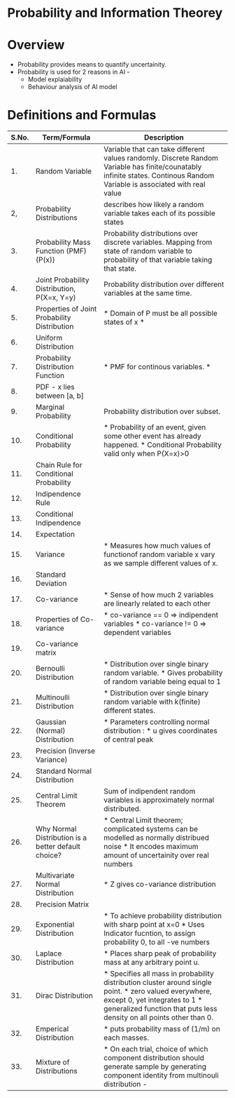 # Probability and Information Theorey

# Overview
* Probability provides means to quantify uncertainity.
* Probability is used for 2 reasons in AI -
  * Model explaiability
  * Behaviour analysis of AI model

# Definitions and Formulas

| S.No. | Term/Formula                                        | Description                                                                                                                                                                                                               |
|-------|-----------------------------------------------------|---------------------------------------------------------------------------------------------------------------------------------------------------------------------------------------------------------------------------|
| 1.    | Random Variable                                     | Variable that can take different values randomly. Discrete Random Variable has finite/counatably infinite states. Continous Random Variable is associated with real value                                                 |
| 2,    | Probability Distributions                           | describes how likely a random variable takes each of its possible states                                                                                                                                                  |
| 3.    | Probability Mass Function  (PMF) (P(x))             | Probability distributions over discrete variables. Mapping from state of random variable to probability of that variable taking that state.                                                                               |
| 4.    | Joint Probability  Distribution, P(X=x, Y=y)        | Probability distribution over different variables at the same time.                                                                                                                                                       |
| 5.    | Properties of Joint Probability Distribution        | * Domain of P must be all possible states of x *                                                                                                                                                                          |
| 6.    | Uniform Distribution                                |                                                                                                                                                                                                                           |
| 7.    | Probability Distribution Function                   | * PMF for continous variables. *                                                                                                                                                                                          |
| 8.    | PDF - x lies between [a, b]                         |                                                                                                                                                                                                                           |
| 9.    | Marginal Probability                                | Probability distribution over subset.                                                                                                                                                                                     |
| 10.   | Conditional Probability                             | * Probability of an event, given some other event has already happened. * Conditional Probability valid only when P(X=x)>0                                                                                                |
| 11.   | Chain Rule for Conditional  Probability             |                                                                                                                                                                                                                           |
| 12.   | Indipendence Rule                                   |                                                                                                                                                                                                                           |
| 13.   | Conditional Indipendence                            |                                                                                                                                                                                                                           |
| 14.   | Expectation                                         |                                                                                                                                                                                                                           |
| 15.   | Variance                                            | * Measures how much values of functionof random variable x vary as we sample different values of x.                                                                                                                       |
| 16.   | Standard Deviation                                  |                                                                                                                                                                                                                           |
| 17.   | Co-variance                                         | * Sense of how much 2 variables are linearly related to each other                                                                                                                                                        |
| 18.   | Properties of  Co-variance                          | * co-variance == 0 => indipendent variables * co-variance != 0 => dependent variables                                                                                                                                     |
| 19.   | Co-variance matrix                                  |                                                                                                                                                                                                                           |
| 20.   | Bernoulli Distribution                              | * Distribution over single binary random variable. * Gives probability of random variable being equal to 1                                                                                                                |
| 21.   | Multinoulli Distribution                            | * Distribution over single binary random variable with k(finite) different states.                                                                                                                                        |
| 22.   | Gaussian (Normal) Distribution                      | * Parameters controlling normal distribution :  * u gives coordinates of central peak                                                                                                                                     |
| 23.   | Precision (Inverse Variance)                        |                                                                                                                                                                                                                           |
| 24.   | Standard Normal Distribution                        |                                                                                                                                                                                                                           |
| 25.   | Central Limit Theorem                               | Sum of indipendent random variables is approximately normal distributed.                                                                                                                                                  |
| 26.   | Why Normal Distribution is a better default choice? | * Central Limit theorem; complicated systems can be modelled as normally distribued  noise * It encodes maximum amount of uncertainity over real numbers                                                                  |
| 27.   | Multivariate Normal Distribution                    | * Z gives co-variance distribution                                                                                                                                                                                        |
| 28.   | Precision Matrix                                    |                                                                                                                                                                                                                           |
| 29.   | Exponential Distribution                            | * To achieve probability distribution with sharp point at x=0 * Uses Indicator fucntion, to assign probability 0, to all -ve numbers                                                                                      |
| 30.   | Laplace Distribution                                | * Places sharp peak of probability mass at any arbitrary point u.                                                                                                                                                         |
| 31.   | Dirac Distribution                                  | * Specifies all mass in probability distribution cluster around single point. * zero valued everywhere, except 0, yet integrates to 1 * generalized function that puts less density on all points other than 0.           |
| 32.   | Emperical Distribution                              | * puts probability mass of (1/m) on each masses.                                                                                                                                                                          |
| 33.   | Mixture of Distributions                            | * On each trial, choice of which component distribution should generate sample by  generating component identity from multinouli distribution -                                                                           | 

